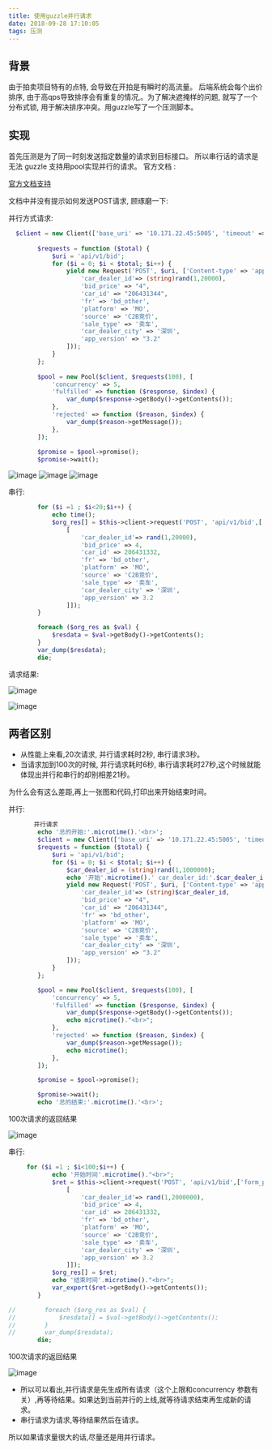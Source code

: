 ```yaml
---
title: 使用guzzle并行请求
date: 2018-09-28 17:10:05
tags: 压测
---
```


## 背景

由于拍卖项目特有的点特, 会导致在开拍是有瞬时的高流量。
后端系统会每个出价排序, 由于高qps导致排序会有重复的情况,。为了解决遮掩样的问题, 
就写了一个分布式锁, 用于解决排序冲突。用guzzle写了一个压测脚本。


## 实现

首先压测是为了同一时刻发送指定数量的请求到目标接口。
所以串行话的请求是无法
guzzle 支持用pool实现并行的请求。
官方文档 :

[官方文档支持](https://guzzle-cn.readthedocs.io/zh_CN/latest/quickstart.html?highlight=Pool)

文档中并没有提示如何发送POST请求, 顾琢磨一下:


并行方式请求:

```php
  $client = new Client(['base_uri' => '10.171.22.45:5005', 'timeout' => 10]);
    
        $requests = function ($total) {
            $uri = 'api/v1/bid';
            for ($i = 0; $i < $total; $i++) {
                yield new Request('POST', $uri, ['Content-type' => 'application/json'],json_encode([
                    'car_dealer_id'=> (string)rand(1,20000),
                    'bid_price' => "4",
                    'car_id' => "206431344",
                    'fr' => 'bd_other',
                    'platform' => 'MO',
                    'source' => 'C2B竞价',
                    'sale_type' => '卖车',
                    'car_dealer_city' => '深圳',
                    'app_version' => "3.2"
                ]));
            }
        };
    
        $pool = new Pool($client, $requests(100), [
            'concurrency' => 5,
            'fulfilled' => function ($response, $index) {
                var_dump($response->getBody()->getContents());
            },
            'rejected' => function ($reason, $index) {
                var_dump($reason->getMessage());
            },
        ]);
    
        $promise = $pool->promise();
        $promise->wait();
```
![image](/photo/img/guzzle压测/并行.png)
![image](/photo/img/guzzle压测/逻辑上并行-100次.png)
![image](/photo/img/guzzle压测/逻辑上并行-100次结束.png)


串行:

```php
        for ($i =1 ; $i<20;$i++) {
            echo time();
            $org_res[] = $this->client->request('POST', 'api/v1/bid',['form_params'=>
                [
                    'car_dealer_id'=> rand(1,20000),
                    'bid_price' => 4,
                    'car_id' => 206431332,
                    'fr' => 'bd_other',
                    'platform' => 'MO',
                    'source' => 'C2B竞价',
                    'sale_type' => '卖车',
                    'car_dealer_city' => '深圳',
                    'app_version' => 3.2
                ]]);
        }

        foreach ($org_res as $val) {
            $resdata = $val->getBody()->getContents();
        }
        var_dump($resdata);
        die;
```

请求结果:

![image](/photo/img/guzzle压测/串行.png)

![image](/photo/img/guzzle压测/逻辑上的串行-100次.png)

## 两者区别

- 从性能上来看,20次请求, 并行请求耗时2秒, 串行请求3秒。
- 当请求加到100次的时候, 并行请求耗时6秒, 串行请求耗时27秒,这个时候就能体现出并行和串行的却别相差21秒。


为什么会有这么差距,再上一张图和代码,打印出来开始结束时间。

并行:
```php
       并行请求
        echo '总的开始:'.microtime().'<br>';
        $client = new Client(['base_uri' => '10.171.22.45:5005', 'timeout' => 10]);
        $requests = function ($total) {
            $uri = 'api/v1/bid';
            for ($i = 0; $i < $total; $i++) {
                $car_dealer_id = (string)rand(1,1000000);
                echo '开始'.microtime().' car_dealer_id:'.$car_dealer_id."<br>";
                yield new Request('POST', $uri, ['Content-type' => 'application/json'],json_encode([
                    'car_dealer_id'=> (string)$car_dealer_id,
                    'bid_price' => "4",
                    'car_id' => "206431344",
                    'fr' => 'bd_other',
                    'platform' => 'MO',
                    'source' => 'C2B竞价',
                    'sale_type' => '卖车',
                    'car_dealer_city' => '深圳',
                    'app_version' => "3.2"
                ]));
            }
        };

        $pool = new Pool($client, $requests(100), [
            'concurrency' => 5,
            'fulfilled' => function ($response, $index) {
                var_dump($response->getBody()->getContents());
                echo microtime()."<br>";
            },
            'rejected' => function ($reason, $index) {
                var_dump($reason->getMessage());
                echo microtime();
            },
        ]);

        $promise = $pool->promise();

        $promise->wait();
        echo '总的结束:'.microtime().'<br>';
```

100次请求的返回结果

![image](/photo/img/guzzle压测/带时间的并行请求结果.png)

串行:

```php
     for ($i =1 ; $i<100;$i++) {
            echo '开始时间'.microtime()."<br>";
            $ret = $this->client->request('POST', 'api/v1/bid',['form_params'=>
                [
                    'car_dealer_id'=> rand(1,2000000),
                    'bid_price' => 4,
                    'car_id' => 206431332,
                    'fr' => 'bd_other',
                    'platform' => 'MO',
                    'source' => 'C2B竞价',
                    'sale_type' => '卖车',
                    'car_dealer_city' => '深圳',
                    'app_version' => 3.2
                ]]);
            $org_res[] = $ret;
            echo '结束时间'.microtime()."<br>";
            var_export($ret->getBody()->getContents());
        }

//        foreach ($org_res as $val) {
//            $resdata[] = $val->getBody()->getContents();
//        }
//        var_dump($resdata);
        die;
```

100次请求的返回结果

![image](/photo/img/guzzle压测/带时间的串行请求结果.png)


- 所以可以看出,并行请求是先生成所有请求（这个上限和concurrency 参数有关）,再等待结果。如果达到当前并行的上线,就等待请求结束再生成新的请求。
- 串行请求为请求,等待结果然后在请求。


所以如果请求量很大的话,尽量还是用并行请求。